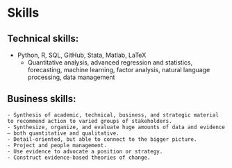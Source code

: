 # Skills

## Technical skills: 
  - Python, R, SQL, GitHub, Stata, Matlab, LaTeX
	- Quantitative analysis, advanced regression and statistics, forecasting, machine learning, factor analysis, natural language processing, data management

## Business skills:
	- Synthesis of academic, technical, business, and strategic material to recommend action to varied groups of stakeholders.
	- Synthesize, organize, and evaluate huge amounts of data and evidence — both quantitative and qualitative. 
	- Detail-oriented, but able to connect to the bigger picture.
	- Project and people management.
	- Use evidence to advocate a position or strategy. 
	- Construct evidence-based theories of change.
